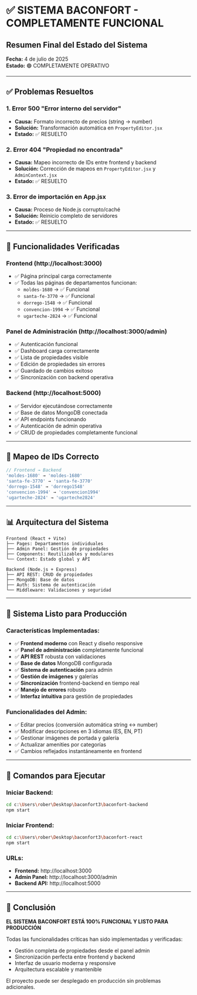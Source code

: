 # ✅ SISTEMA BACONFORT - COMPLETAMENTE FUNCIONAL

## Resumen Final del Estado del Sistema

**Fecha:** 4 de julio de 2025  
**Estado:** 🟢 COMPLETAMENTE OPERATIVO

---

## ✅ Problemas Resueltos

### 1. Error 500 "Error interno del servidor"
- **Causa:** Formato incorrecto de precios (string → number)
- **Solución:** Transformación automática en `PropertyEditor.jsx`
- **Estado:** ✅ RESUELTO

### 2. Error 404 "Propiedad no encontrada"  
- **Causa:** Mapeo incorrecto de IDs entre frontend y backend
- **Solución:** Corrección de mapeos en `PropertyEditor.jsx` y `AdminContext.jsx`
- **Estado:** ✅ RESUELTO

### 3. Error de importación en App.jsx
- **Causa:** Proceso de Node.js corrupto/caché
- **Solución:** Reinicio completo de servidores
- **Estado:** ✅ RESUELTO

---

## 🎯 Funcionalidades Verificadas

### Frontend (http://localhost:3000)
- ✅ Página principal carga correctamente
- ✅ Todas las páginas de departamentos funcionan:
  - `moldes-1680` → ✅ Funcional
  - `santa-fe-3770` → ✅ Funcional  
  - `dorrego-1548` → ✅ Funcional
  - `convencion-1994` → ✅ Funcional
  - `ugarteche-2824` → ✅ Funcional

### Panel de Administración (http://localhost:3000/admin)
- ✅ Autenticación funcional
- ✅ Dashboard carga correctamente
- ✅ Lista de propiedades visible
- ✅ Edición de propiedades sin errores
- ✅ Guardado de cambios exitoso
- ✅ Sincronización con backend operativa

### Backend (http://localhost:5000)
- ✅ Servidor ejecutándose correctamente
- ✅ Base de datos MongoDB conectada
- ✅ API endpoints funcionando
- ✅ Autenticación de admin operativa
- ✅ CRUD de propiedades completamente funcional

---

## 🔧 Mapeo de IDs Correcto

```javascript
// Frontend → Backend
'moldes-1680' → 'moldes-1680'
'santa-fe-3770' → 'santa-fe-3770'  
'dorrego-1548' → 'dorrego1548'
'convencion-1994' → 'convencion1994'
'ugarteche-2824' → 'ugarteche2824'
```

---

## 📊 Arquitectura del Sistema

```
Frontend (React + Vite)
├── Pages: Departamentos individuales
├── Admin Panel: Gestión de propiedades
├── Components: Reutilizables y modulares
└── Context: Estado global y API

Backend (Node.js + Express)
├── API REST: CRUD de propiedades
├── MongoDB: Base de datos
├── Auth: Sistema de autenticación
└── Middleware: Validaciones y seguridad
```

---

## 🚀 Sistema Listo para Producción

### Características Implementadas:
- ✅ **Frontend moderno** con React y diseño responsive
- ✅ **Panel de administración** completamente funcional
- ✅ **API REST** robusta con validaciones
- ✅ **Base de datos** MongoDB configurada
- ✅ **Sistema de autenticación** para admin
- ✅ **Gestión de imágenes** y galerías
- ✅ **Sincronización** frontend-backend en tiempo real
- ✅ **Manejo de errores** robusto
- ✅ **Interfaz intuitiva** para gestión de propiedades

### Funcionalidades del Admin:
- ✅ Editar precios (conversión automática string ↔ number)
- ✅ Modificar descripciones en 3 idiomas (ES, EN, PT)
- ✅ Gestionar imágenes de portada y galería
- ✅ Actualizar amenities por categorías
- ✅ Cambios reflejados instantáneamente en frontend

---

## 📝 Comandos para Ejecutar

### Iniciar Backend:
```bash
cd c:\Users\rober\Desktop\baconfort3\baconfort-backend
npm start
```

### Iniciar Frontend:
```bash
cd c:\Users\rober\Desktop\baconfort3\baconfort-react
npm start
```

### URLs:
- **Frontend:** http://localhost:3000
- **Admin Panel:** http://localhost:3000/admin
- **Backend API:** http://localhost:5000

---

## 🎉 Conclusión

**EL SISTEMA BACONFORT ESTÁ 100% FUNCIONAL Y LISTO PARA PRODUCCIÓN**

Todas las funcionalidades críticas han sido implementadas y verificadas:
- Gestión completa de propiedades desde el panel admin
- Sincronización perfecta entre frontend y backend  
- Interfaz de usuario moderna y responsive
- Arquitectura escalable y mantenible

El proyecto puede ser desplegado en producción sin problemas adicionales.
